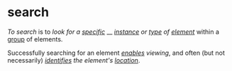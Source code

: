 # search

_To search_ is to _look for a_ [_specific_](https://github.com/gcassel/Modular-Organization-Terminology/blob/master/terms/specific.md) __ [_instance_](https://github.com/gcassel/Modular-Organization-Terminology/blob/master/terms/instance.md) _or_ [_type_](https://github.com/gcassel/Modular-Organization-Terminology/blob/master/terms/type.md) _of_ [_element_](https://github.com/gcassel/Modular-Organization-Terminology/blob/master/terms/element.md) within a [group](https://github.com/gcassel/Modular-Organization-Terminology/blob/master/terms/group.md) of elements.

Successfully searching for an element [_enables_](https://github.com/gcassel/Modular-Organization-Terminology/blob/master/terms/enable.md) _viewing_, and often (but not necessarily) [_identifies_](https://github.com/gcassel/Modular-Organization-Terminology/blob/master/terms/identify.md) _the element's_ [_location_](https://github.com/gcassel/Modular-Organization-Terminology/blob/master/terms/location.md).
